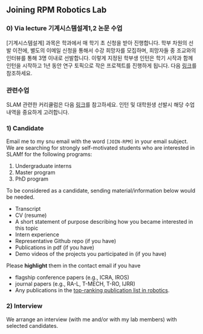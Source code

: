 ## Joining RPM Robotics Lab

### 0) Via lecture 기계시스템설계1,2 논문 수업
[기계시스템설계] 과목은 학과에서 매 학기 초 신청을 받아 진행합니다. 학부 차원의 선발 이전에, 별도의 이메일 신청을 통해서 수강 희망자를 모집하며, 희망자들 중 조교와의 인터뷰를 통해 3명 이내로 선발합니다. 이렇게 지정된 학부생 인턴은 학기 시작과 함께 인턴을 시작하고 1년 동안 연구 토픽으로 작은 프로젝트를 진행하게 됩니다. 다음 [링크](https://galvanized-feet-172.notion.site/RPM-d7d58a92a3ca4336a9c075c5487fd7ad)를 참조하세요.

### 관련수업
SLAM 관련한 커리큘럼은 다음 [링크](https://galvanized-feet-172.notion.site/SLAM-61fcd4ecf3604fbc9be8d62021fc4d33)를 참고하세요. 인턴 및 대학원생 선발시 해당 수업 내역을 중요하게 고려합니다.

### 1) Candidate
Email me to my snu email with the word `[JOIN-RPM]` in your email subject. We are searching for strongly self-motivated students who are interested in SLAMf for the following programs:

1. Undergraduate interns
2. Master program
3. PhD program

To be considered as a candidate, sending material/information below would be needed.

* Transcript
* CV (resume)
* A short statement of purpose describing how you became interested in this topic
* Intern experience
* Representative Github repo (if you have)
* Publications in pdf (if you have)
* Demo videos of the projects you participated in (if you have)

Please **highlight** them in the contact email if you have

* flagship conference papers (e.g., ICRA, IROS)
* journal papers (e.g., RA-L, T-MECH, T-RO, IJRR)
* Any publications in the [top-ranking publication list in robotics](https://scholar.google.com/citations?view_op=top_venues&hl=en&vq=eng_robotics).

### 2) Interview
We arrange an interview (with me and/or with my lab members) with selected candidates.
